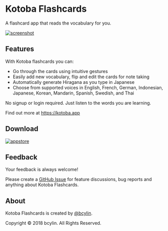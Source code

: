# Kotoba Flashcards

A flashcard app that reads the vocabulary for you.

[![screenshot](images/screenshot-1200x630.png)](https://kotoba.app)

## Features

With Kotoba flashcards you can:

- Go through the cards using intuitive gestures
- Easily add new vocabulary, flip and edit the cards for note taking
- Automatically generate Hiragana as you type in Japanese
- Choose from supported voices in English, French, German, Indonesian, Japanese, Korean, Mandarin, Spanish, Swedish, and Thai

No signup or login required. Just listen to the words you are learning.

Find out more at <https://kotoba.app>

## Download

[![appstore](images/app-store-badge.svg)](https://apps.apple.com/gb/app/id1319747698)

## Feedback

Your feedback is always welcome!

Please create a [GitHub Issue](https://github.com/kotoba-app/about/issues/new) for feature discussions, bug reports and anything about Kotoba Flashcards.

## About

Kotoba Flashcards is created by [@bcylin](https://bcyl.in).

Copyright © 2018 bcylin. All Rights Reserved.
